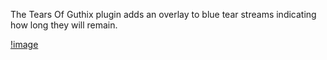 The Tears Of Guthix plugin adds an overlay to blue tear streams indicating how long they will remain.

[!image](img/tears-of-guthix/tears_of_guthix_example.gif)

